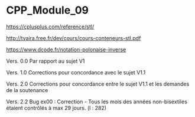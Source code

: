# CPP_Module_09

https://cplusplus.com/reference/stl/

http://tvaira.free.fr/dev/cours/cours-conteneurs-stl.pdf

https://www.dcode.fr/notation-polonaise-inverse

Vers. 0.0
Par rapport au sujet V1

Vers. 1.0
Corrections pour concordance avec le sujet V1.1

Vers. 2.0
Corrections pour concordance entre le sujet V1.1 et les demandes de la soutenance

Vers. 2.2
Bug ex00 : Correction - Tous les mois des années non-bisextiles étaient contrôlés à max 29 jours. (l : 282)

